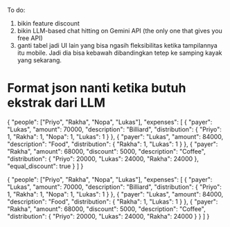 To do:

1. bikin feature discount
2. bikin LLM-based chat hitting on Gemini API (the only one that gives you free API)
3. ganti tabel jadi UI lain yang bisa ngasih fleksibilitas ketika tampilannya itu mobile. Jadi dia bisa kebawah dibandingkan tetep ke samping kayak yang sekarang.

# Format json nanti ketika butuh ekstrak dari LLM

{
"people": ["Priyo", "Rakha", "Nopa", "Lukas"],
"expenses": [
{
"payer": "Lukas",
"amount": 70000,
"description": "Billiard",
"distribution": {
"Priyo": 1,
"Rakha": 1,
"Nopa": 1,
"Lukas": 1
}
},
{
"payer": "Lukas",
"amount": 84000,
"description": "Food",
"distribution": {
"Rakha": 1,
"Lukas": 1
}
},
{
"payer": "Rakha",
"amount": 68000,
"discount": 5000,
"description": "Coffee",
"distribution": {
"Priyo": 20000,
"Lukas": 24000,
"Rakha": 24000
},
"equal_discount": true
}
]
}

{
"people": ["Priyo", "Rakha", "Nopa", "Lukas"],
"expenses": [
{
"payer": "Lukas",
"amount": 70000,
"description": "Billiard",
"distribution": {
"Priyo": 1,
"Rakha": 1,
"Nopa": 1,
"Lukas": 1
}
},
{
"payer": "Lukas",
"amount": 84000,
"description": "Food",
"distribution": {
"Rakha": 1,
"Lukas": 1
}
},
{
"payer": "Rakha",
"amount": 68000,
"discount": 5000,
"description": "Coffee",
"distribution": {
"Priyo": 20000,
"Lukas": 24000,
"Rakha": 24000
}
}
]
}
